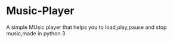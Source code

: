 # Music-Player
A simple MUsic player that helps you to load,play,pause and stop music,made in python 3

